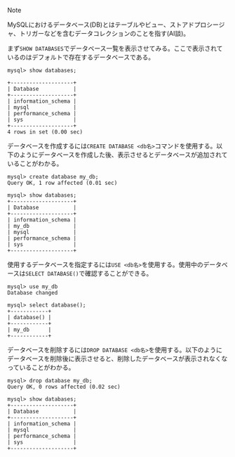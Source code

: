 > [!NOTE]
> MySQLにおけるデータベース(DB)とはテーブルやビュー、ストアドプロシージャ、トリガーなどを含むデータコレクションのことを指す(AI談)。

まず`SHOW DATABASES`でデータベース一覧を表示させてみる。ここで表示されているのはデフォルトで存在するデータベースである。
```
mysql> show databases;

+--------------------+
| Database           |
+--------------------+
| information_schema |
| mysql              |
| performance_schema |
| sys                |
+--------------------+
4 rows in set (0.00 sec)
```

データベースを作成するには`CREATE DATABASE <db名>`コマンドを使用する。以下のようにデータベースを作成した後、表示させるとデータベースが追加されていることがわかる。
```
mysql> create database my_db;
Query OK, 1 row affected (0.01 sec)

mysql> show databases;
+--------------------+
| Database           |
+--------------------+
| information_schema |
| my_db              |
| mysql              |
| performance_schema |
| sys                |
+--------------------+
```

使用するデータベースを指定するには`USE <db名>`を使用する。使用中のデータベースは`SELECT DATABASE()`で確認することができる。
```
mysql> use my_db
Database changed

mysql> select database();
+------------+
| database() |
+------------+
| my_db      |
+------------+
```

データベースを削除するには`DROP DATABASE <db名>`を使用する。以下のようにデータベースを削除後に表示させると、削除したデータベースが表示されなくなっていることがわかる。
```
mysql> drop database my_db;
Query OK, 0 rows affected (0.02 sec)

mysql> show databases;
+--------------------+
| Database           |
+--------------------+
| information_schema |
| mysql              |
| performance_schema |
| sys                |
+--------------------+
```